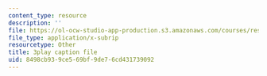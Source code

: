 ```yaml
---
content_type: resource
description: ''
file: https://ol-ocw-studio-app-production.s3.amazonaws.com/courses/res-9-003-brains-minds-and-machines-summer-course-summer-2015/8498cb939ce569bf9de76cd431739092_l1t2_5UZhPA.srt
file_type: application/x-subrip
resourcetype: Other
title: 3play caption file
uid: 8498cb93-9ce5-69bf-9de7-6cd431739092
---
```

